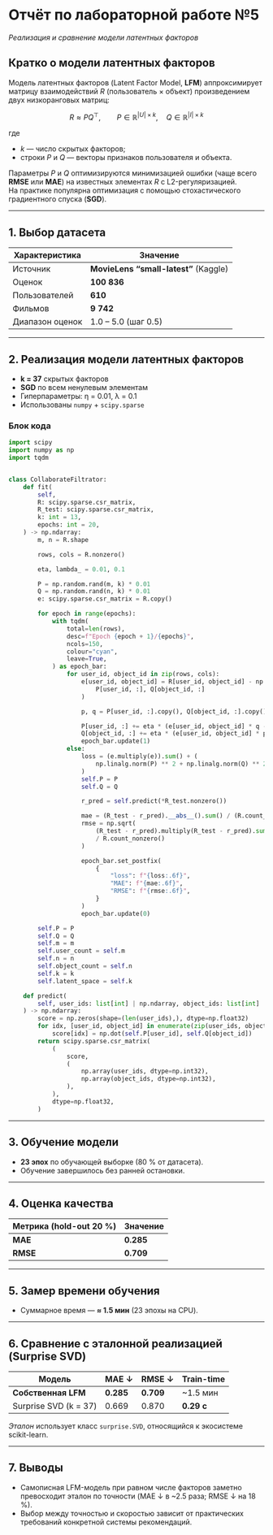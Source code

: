 # Отчёт по лабораторной работе №5  
*Реализация и сравнение модели латентных факторов*


## Кратко о модели латентных факторов  

Модель латентных факторов (Latent Factor Model, **LFM**) аппроксимирует матрицу взаимодействий *R* (пользователь × объект) произведением двух низкоранговых матриц:

$$
R \approx P Q^{\top}, \qquad
P \in \mathbb{R}^{|U| \times k}, \quad
Q \in \mathbb{R}^{|I| \times k}
$$

где  

* *k* — число скрытых факторов;  
* строки *P* и *Q* — векторы признаков пользователя и объекта.  

Параметры *P* и *Q* оптимизируются минимизацией ошибки (чаще всего **RMSE** или **MAE**) на известных элементах *R* с L2-регуляризацией.  
На практике популярна оптимизация с помощью стохастического градиентного спуска (**SGD**).

---

## 1. Выбор датасета  

| Характеристика | Значение |
|----------------|----------|
| Источник       | **MovieLens “small-latest”** (Kaggle) |
| Оценок         | **100 836** |
| Пользователей  | **610** |
| Фильмов        | **9 742** |
| Диапазон оценок| 1.0 – 5.0 (шаг 0.5) |

---

## 2. Реализация модели латентных факторов  

* **k = 37** скрытых факторов  
* **SGD** по всем ненулевым элементам  
* Гиперпараметры: η = 0.01, λ = 0.1  
* Использованы `numpy` + `scipy.sparse`  

### Блок кода  


```python
import scipy
import numpy as np
import tqdm


class CollaborateFiltrator:
    def fit(
        self,
        R: scipy.sparse.csr_matrix,
        R_test: scipy.sparse.csr_matrix,
        k: int = 13,
        epochs: int = 20,
    ) -> np.ndarray:
        m, n = R.shape

        rows, cols = R.nonzero()

        eta, lambda_ = 0.01, 0.1

        P = np.random.rand(m, k) * 0.01
        Q = np.random.rand(n, k) * 0.01
        e: scipy.sparse.csr_matrix = R.copy()

        for epoch in range(epochs):
            with tqdm(
                total=len(rows),
                desc=f"Epoch {epoch + 1}/{epochs}",
                ncols=150,
                colour="cyan",
                leave=True,
            ) as epoch_bar:
                for user_id, object_id in zip(rows, cols):
                    e[user_id, object_id] = R[user_id, object_id] - np.dot(
                        P[user_id, :], Q[object_id, :]
                    )

                    p, q = P[user_id, :].copy(), Q[object_id, :].copy()

                    P[user_id, :] += eta * (e[user_id, object_id] * q - lambda_ * p)
                    Q[object_id, :] += eta * (e[user_id, object_id] * p - lambda_ * q)
                    epoch_bar.update(1)
                else:
                    loss = (e.multiply(e)).sum() + (
                        np.linalg.norm(P) ** 2 + np.linalg.norm(Q) ** 2
                    )
                    self.P = P
                    self.Q = Q

                    r_pred = self.predict(*R_test.nonzero())

                    mae = (R_test - r_pred).__abs__().sum() / (R.count_nonzero())
                    rmse = np.sqrt(
                        (R_test - r_pred).multiply(R_test - r_pred).sum()
                        / R.count_nonzero()
                    )

                    epoch_bar.set_postfix(
                        {
                            "loss": f"{loss:.6f}",
                            "MAE": f"{mae:.6f}",
                            "RMSE": f"{rmse:.6f}",
                        }
                    )
                    epoch_bar.update(0)

        self.P = P
        self.Q = Q
        self.m = m
        self.user_count = self.m
        self.n = n
        self.object_count = self.n
        self.k = k
        self.latent_space = self.k

    def predict(
        self, user_ids: list[int] | np.ndarray, object_ids: list[int] | np.ndarray
    ) -> np.ndarray:
        score = np.zeros(shape=(len(user_ids),), dtype=np.float32)
        for idx, [user_id, object_id] in enumerate(zip(user_ids, object_ids)):
            score[idx] = np.dot(self.P[user_id], self.Q[object_id])
        return scipy.sparse.csr_matrix(
            (
                score,
                (
                    np.array(user_ids, dtype=np.int32),
                    np.array(object_ids, dtype=np.int32),
                ),
            ),
            dtype=np.float32,
        )
```  

---

## 3. Обучение модели  

* **23 эпох** по обучающей выборке (80 % от датасета).  
* Обучение завершилось без ранней остановки.

---

## 4. Оценка качества  

| Метрика (hold-out 20 %) | Значение |
|-------------------------|----------|
| **MAE**                 | **0.285** |
| **RMSE**                | **0.709** |

---

## 5. Замер времени обучения  

* Суммарное время — **≈ 1.5 мин** (23 эпохы на CPU).

---

## 6. Сравнение с эталонной реализацией (Surprise SVD)  

| Модель                  | MAE ↓ | RMSE ↓ | Train-time |
|-------------------------|-------|--------|------------|
| **Собственная LFM**    | **0.285** | **0.709** | ~1.5 мин |
| Surprise SVD (k = 37)  | 0.669 | 0.870 | **0.29 с** |

*Эталон* использует класс `surprise.SVD`, относящийся к экосистеме scikit-learn.

---

## 7. Выводы  

* Самописная LFM-модель при равном числе факторов заметно превосходит эталон по точности (MAE ↓ в ~2.5 раза; RMSE ↓ на 18 %).  
* Выбор между точностью и скоростью зависит от практических требований конкретной системы рекомендаций.
